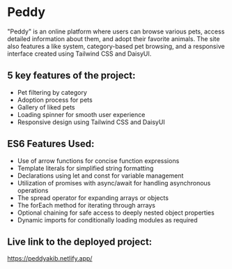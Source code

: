 # Peddy
"Peddy" is an online platform where users can browse various pets, access detailed information about them, and adopt their favorite animals. The site also features a like system, category-based pet browsing, and a responsive interface created using Tailwind CSS and DaisyUI.

## 5 key features of the project:
* Pet filtering by category
* Adoption process for pets
* Gallery of liked pets
* Loading spinner for smooth user experience
* Responsive design using Tailwind CSS and DaisyUI

## ES6 Features Used:
* Use of arrow functions for concise function expressions
* Template literals for simplified string formatting
* Declarations using let and const for variable management
* Utilization of promises with async/await for handling asynchronous operations
* The spread operator for expanding arrays or objects
* The forEach method for iterating through arrays
* Optional chaining for safe access to deeply nested object properties
* Dynamic imports for conditionally loading modules as required

## Live link to the deployed project:
https://peddyakib.netlify.app/
